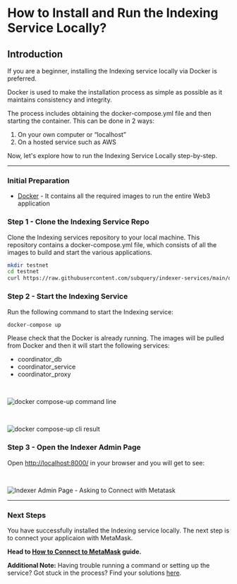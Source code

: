 # How to Install and Run the Indexing Service Locally?

## Introduction


If you are a beginner, installing the Indexing service locally via Docker is preferred. 

Docker is used to make the installation process as simple as possible as it maintains consistency and integrity. 

The process includes obtaining the docker-compose.yml file and then starting the container. This can be done in 2 ways:

1. On your own computer or “localhost”
2. On a hosted service such as AWS

Now, let's explore how to run the Indexing Service Locally step-by-step. 

---
### **Initial Preparation**

- [Docker](https://docs.docker.com/get-docker/) - It contains all the required images to run the entire Web3 application

### **Step 1 - Clone the Indexing Service Repo**

Clone the Indexing services repository to your local machine. This repository contains a docker-compose.yml file, which consists of all the images to build and start the various applications.

```bash
mkdir testnet
cd testnet
curl https://raw.githubusercontent.com/subquery/indexer-services/main/docker-compose.yml -o docker-compose.yml
```

### **Step 2 - Start the Indexing Service**

Run the following command to start the Indexing service:

```bash
docker-compose up
```

Please check that the Docker is already running. The images will be pulled from Docker and then it will start the following services:

- coordinator_db
- coordinator_service
- coordinator_proxy

<br />

![docker compose-up command line](/assets/img/docker_compose_up_commandline_installlocally.png)

<br />

![docker compose-up cli result](/assets/img/commandline_result_installlocally.png)

### **Step 3 - Open the Indexer Admin Page**

Open [http://localhost:8000/](http://localhost:8000/) in your browser and you will get to see:

<br />

![Indexer Admin Page - Asking to Connect with Metatask](/assets/img/admin_page_installlocally.png) 

---

### **Next Steps**

You have successfully installed the Indexing service locally. The next step is to connect your applicaion with MetaMask. 

**Head to [How to Connect to MetaMask](../metamask/connect-metamask.md) guide.** <br />


**Additional Note:**
Having trouble running a command or setting up the service? Got stuck in the process? Find your solutions [here](../indexers/troubleshooting-indexers.md).



